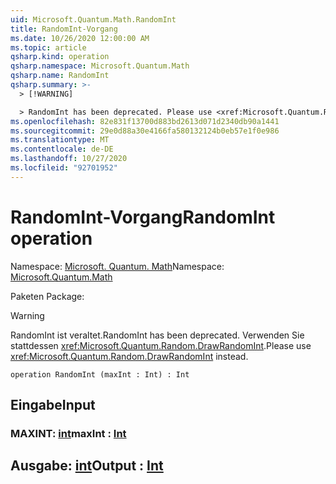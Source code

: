 ```yaml
---
uid: Microsoft.Quantum.Math.RandomInt
title: RandomInt-Vorgang
ms.date: 10/26/2020 12:00:00 AM
ms.topic: article
qsharp.kind: operation
qsharp.namespace: Microsoft.Quantum.Math
qsharp.name: RandomInt
qsharp.summary: >-
  > [!WARNING]

  > RandomInt has been deprecated. Please use <xref:Microsoft.Quantum.Random.DrawRandomInt> instead.
ms.openlocfilehash: 82e831f13700d883bd2613d071d2340db90a1441
ms.sourcegitcommit: 29e0d88a30e4166fa580132124b0eb57e1f0e986
ms.translationtype: MT
ms.contentlocale: de-DE
ms.lasthandoff: 10/27/2020
ms.locfileid: "92701952"
---
```

# <a name="randomint-operation"></a><span data-ttu-id="437a8-102">RandomInt-Vorgang</span><span class="sxs-lookup"><span data-stu-id="437a8-102">RandomInt operation</span></span>

<span data-ttu-id="437a8-103">Namespace: [Microsoft. Quantum. Math](xref:Microsoft.Quantum.Math)</span><span class="sxs-lookup"><span data-stu-id="437a8-103">Namespace: [Microsoft.Quantum.Math](xref:Microsoft.Quantum.Math)</span></span>

<span data-ttu-id="437a8-104">Paketen [](https://nuget.org/packages/)</span><span class="sxs-lookup"><span data-stu-id="437a8-104">Package: [](https://nuget.org/packages/)</span></span>


> [!WARNING]
> <span data-ttu-id="437a8-105">RandomInt ist veraltet.</span><span class="sxs-lookup"><span data-stu-id="437a8-105">RandomInt has been deprecated.</span></span> <span data-ttu-id="437a8-106">Verwenden Sie stattdessen <xref:Microsoft.Quantum.Random.DrawRandomInt>.</span><span class="sxs-lookup"><span data-stu-id="437a8-106">Please use <xref:Microsoft.Quantum.Random.DrawRandomInt> instead.</span></span>



```qsharp
operation RandomInt (maxInt : Int) : Int
```


## <a name="input"></a><span data-ttu-id="437a8-107">Eingabe</span><span class="sxs-lookup"><span data-stu-id="437a8-107">Input</span></span>

### <a name="maxint--int"></a><span data-ttu-id="437a8-108">MAXINT: [int](xref:microsoft.quantum.lang-ref.int)</span><span class="sxs-lookup"><span data-stu-id="437a8-108">maxInt : [Int](xref:microsoft.quantum.lang-ref.int)</span></span>





## <a name="output--int"></a><span data-ttu-id="437a8-109">Ausgabe: [int](xref:microsoft.quantum.lang-ref.int)</span><span class="sxs-lookup"><span data-stu-id="437a8-109">Output : [Int](xref:microsoft.quantum.lang-ref.int)</span></span>

